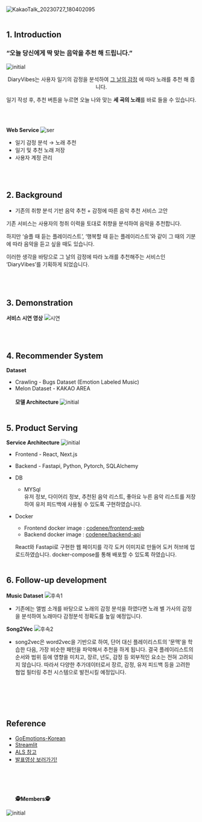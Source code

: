 ![KakaoTalk_20230727_180402095](https://github.com/boostcampaitech5/level3_recsys_productserving-recsys-12/assets/97236643/21667896-4b7f-4117-a3c6-5ff10a899dbe)
<br></br>

## 1. Introduction

### “오늘 당신에게 딱 맞는 음악을 추천 해 드립니다.”

![initial](https://github.com/boostcampaitech5/level3_recsys_productserving-recsys-12/assets/97236643/d9584e7d-6ae1-4a44-9801-2e129c44bc59)
<div align='center'>
      DiaryVibes는 사용자 일기의 감정을 분석하여 
      <u>그 날의 감정</u>
      에 따라 노래를 추천 해 줍니다.

일기 작성 후, 추천 버튼을 누르면 오늘 나와 맞는 **세 곡의 노래**를 바로 들을 수 있습니다.

</div>
<br></br>


**Web Service**
![ser](https://github.com/boostcampaitech5/level3_recsys_productserving-recsys-12/assets/97236643/502a1a58-b259-48a8-be2d-00605940f1fa)
- 일기 감정 분석 → 노래 추천
- 일기 및 추천 노래 저장
- 사용자 계정 관리

<br></br>
## 2. Background
- 기존의 취향 분석 기반 음악 추천 + 감정에 따른 음악 추천 서비스 고안

기존 서비스는 사용자의 청취 이력을 토대로 취향을 분석하여 음악을 추천합니다.

하지만 ‘슬플 때 듣는 플레이리스트’, ‘행복할 때 듣는 플레이리스트’와 같이 그 때의 기분에 따라 음악을 듣고 싶을 때도 있습니다. 

이러한 생각을 바탕으로 그 날의 감정에 따라 노래를 추천해주는 서비스인 ‘DiaryVibes’를 기획하게 되었습니다.
<br></br><br></br>
## 3. Demonstration


**서비스 시연 영상**
![시연](https://github.com/boostcampaitech5/level3_recsys_productserving-recsys-12/assets/97236643/c993fa36-3a42-479c-bdf8-dd1750999cb0)

<br></br>
## 4. Recommender System
**Dataset**
- Crawling - Bugs Dataset (Emotion Labeled Music)
- Melon Dataset - KAKAO AREA
<br></br>
**모델 Architecture**
![initial](https://github.com/boostcampaitech5/level3_recsys_productserving-recsys-12/assets/97236643/ebe56ba2-8cea-45e3-a3d8-e35b0de9b881)
<br></br>
## 5. Product Serving
**Service Architecture**
![initial](https://github.com/boostcampaitech5/level3_recsys_productserving-recsys-12/assets/97236643/034ff5b7-1b2a-4786-a5c2-088e45778aab)
- Frontend - React, Next.js
- Backend - Fastapi, Python, Pytorch, SQLAlchemy
- DB
    - MYSql  
        유저 정보, 다이어리 정보, 추천된 음악 리스트, 좋아요 누른 음악 리스트를 저장하여 유저 피드백에 사용될 수 있도록 구현하였습니다.     
- Docker
    - Frontend docker image : [codenee/frontend-web](https://hub.docker.com/repository/docker/codenee/frontend-web/general)
    - Backend docker image : [codenee/backend-api](https://hub.docker.com/repository/docker/codenee/backend-api/general)
    
    React와 Fastapi로 구현한 웹 페이지를 각각 도커 이미지로 만들어 도커 허브에 업로드하였습니다. docker-compose를 통해 배포할 수 있도록 하였습니다.
  <br></br>
## 6. Follow-up development

**Music Dataset**
![후속1](https://github.com/boostcampaitech5/level3_recsys_productserving-recsys-12/assets/97236643/30d06389-a07a-4675-9df2-69762dbd4745)

- 기존에는 앨범 소개를 바탕으로 노래의 감정 분석을 하였다면 노래 별 가사의 감정을 분석하여 노래마다 감정분석 정확도를 높일 예정입니다. 

**Song2Vec**
![후속2](https://github.com/boostcampaitech5/level3_recsys_productserving-recsys-12/assets/97236643/aa267d6f-ae12-454c-b036-3731df8685f7)
- song2vec은 word2vec을 기반으로 하여, 단어 대신 플레이리스트의 '문맥'을 학습한 다음, 가장 비슷한 패턴을 파악해서 추천을 하게 됩니다. 결국 플레이리스트의 순서와 범위 등에 영향을 미치고, 장르, 년도, 감정 등 외부적인 요소는 전혀 고려되지 않습니다. 따라서 다양한 추가데이터로서 장르, 감정, 유저 피드백 등을 고려한 협업 필터링 추천 시스템으로 발전시킬 예정입니다.
<br></br>  <br></br>  <br></br>
## Reference

- [GoEmotions-Korean](https://github.com/monologg/GoEmotions-Korean)
- [Streamlit](https://github.com/streamlit/streamlit)
- [ALS 참고](https://medium.com/radon-dev/als-implicit-collaborative-filtering-5ed653ba39fe)
- [발표영상 보러가기!](https://youtu.be/oZ4JbhP2rnM)
<br></br><br></br><br></br>
**🕵️Members🕵️**

![initial](https://github.com/boostcampaitech5/level3_recsys_productserving-recsys-12/assets/97236643/5fc29983-bb40-493d-b611-64fa46566b20)

